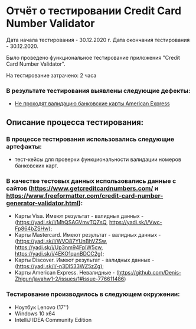 # Отчёт о тестировании Credit Card Number Validator

Дата начала тестирования - 30.12.2020 г. Дата окончания тестирования - 30.12.2020. 

Было проведено функциональное тестирование приложения "Credit Card Number Validator".

На тестирование затрачено: 2 часа

### В результате тестирования выявлены следующие дефекты:
- [Не проходят валидацию банковские карты American Express](https://github.com/Denis-Zhigun/javahw1-2/issues/1#issue-776611486)

## Описание процесса тестирования:
### В процессе тестирования использовались следующие артефакты:
- тест-кейсы для проверки функциональности валидации номеров банковских карт.

### В качестве тестовых данных использовались данные с сайтов (https://www.getcreditcardnumbers.com/ и https://www.freeformatter.com/credit-card-number-generator-validator.html):
- Карты Visa. Имеют результат - валидных данных - (https://yadi.sk/i/MhQSAGVmvTQZsQ, https://yadi.sk/i/Vwc-Fp864bZSHw);
- Карты Mastercard. Имеют результат - валидных данных - (https://yadi.sk/i/WVO87YUnBhVZSw, https://yadi.sk/i/Up3nm94FpIW5cw, https://yadi.sk/i/4EKO1qanBDCC2g);
- Карты Discover. Имеют результат - валидных данных - (https://yadi.sk/i/-n3Dl533WZ5zZg);
- Карты American Express. Невалидные - (https://github.com/Denis-Zhigun/javahw1-2/issues/1#issue-776611486)

### Тестирование производилось в следующем окружении:
- Ноутбук Lenovo (17'')
- Windows 10 x64
- IntelliJ IDEA Community Edition

